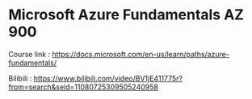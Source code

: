 # Microsoft Azure Fundamentals AZ 900

Course link : https://docs.microsoft.com/en-us/learn/paths/azure-fundamentals/

Bilibili : https://www.bilibili.com/video/BV1jE411775r?from=search&seid=11080725309505240958

